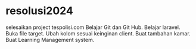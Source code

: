 # resolusi2024
selesaikan project tespolisi.com
Belajar Git dan Git Hub.
Belajar laravel.
Buka file target.
Ubah kolom sesuai keinginan client.
Buat tambahan kamar.
Buat Learning Management system.

